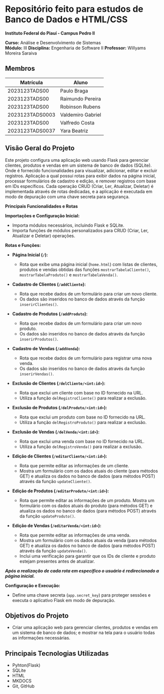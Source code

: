 # Repositório feito para estudos de Banco de Dados e HTML/CSS

**Instituto Federal do Piauí - Campus Pedro II**

**Curso:** Análise e Desenvolvimento de Sistemas  
**Módulo:** III
**Disciplina:** Engenharia de Software II 
**Professor:** Willyams Moreira Saraiva


## Membros

| Matrícula       | Aluno             | 
|-----------------|-------------------|
| 2023123TADS00   | Paulo Braga       |
| 2023123TADS00   | Raimundo Pereira  | 
| 2023123TADS00   | Robinson Rubens   | 
| 2023123TADS0003 | Valdemiro Gabriel | 
| 2023123TADS00   | Valfredo Costa    |
| 2023123TADS0037 | Yara Beatriz      | 

## Visão Geral do Projeto
  Este projeto configura uma aplicação web usando Flask para gerenciar clientes, produtos e vendas em um sistema de banco de dados (SQLite). Onde é fornecido funcionalidades para visualizar, adicionar, editar e excluir registros. Aplicação a qual possui rotas para exibir dados na página inicial, processar formulários de cadastro e edição, e remover registros com base em IDs específicos. Cada operação CRUD (Criar, Ler, Atualizar, Deletar) é implementada através de rotas dedicadas, e a aplicação é executada em modo de depuração com uma chave secreta para segurança.
  
**Principais Funcionalidades e Rotas**

**Importações e Configuração Inicial:**
   - Importa módulos necessários, incluindo Flask e SQLite.
   - Importa funções de módulos personalizados para CRUD (Criar, Ler, Atualizar e Deletar) operações.

**Rotas e Funções:**

   - **Página Inicial (`/`):**
     - Rota que exibe uma página inicial (`home.html`) com listas de clientes, produtos e vendas obtidas das funções `mostrarTabelaCliente()`, `mostrarTabelaProduto()` e `mostrarTabelaVenda()`.

   - **Cadastro de Clientes (`/addCliente`):**
     - Rota que recebe dados de um formulário para criar um novo cliente.
     - Os dados são inseridos no banco de dados através da função `inserirClientes()`.

   - **Cadastro de Produtos (`/addProduto`):**
     - Rota que recebe dados de um formulário para criar um novo produto.
     - Os dados são inseridos no banco de dados através da função `inserirProdutos()`.

   - **Cadastro de Vendas (`/addVenda`):**
     - Rota que recebe dados de um formulário para registrar uma nova venda.
     - Os dados são inseridos no banco de dados através da função `inserirVendas()`.

   - **Exclusão de Clientes (`/delCliente/<int:id>`):**
     - Rota que exclui um cliente com base no ID fornecido na URL.
     - Utiliza a função `delRegistroCliente()` para realizar a exclusão.

   - **Exclusão de Produtos (`/delProduto/<int:id>`):**
     - Rota que exclui um produto com base no ID fornecido na URL.
     - Utiliza a função `delRegistroProduto()` para realizar a exclusão.

   - **Exclusão de Vendas (`/delVenda/<int:id>`):**
     - Rota que exclui uma venda com base no ID fornecido na URL.
     - Utiliza a função `delRegistroVenda()` para realizar a exclusão.

   - **Edição de Clientes (`/editarCliente/<int:id>`):**
     - Rota que permite editar as informações de um cliente.
     - Mostra um formulário com os dados atuais do cliente (para métodos GET) e atualiza os dados no banco de dados (para métodos POST) através da função `updateCliente()`.

   - **Edição de Produtos (`/editarProduto/<int:id>`):**
     - Rota que permite editar as informações de um produto. Mostra um formulário com os dados atuais do produto (para métodos GET) e atualiza os dados no banco de dados (para métodos POST) através da função `updateProduto()`.

   - **Edição de Vendas (`/editarVenda/<int:id>`):**
     - Rota que permite editar as informações de uma venda.
     - Mostra um formulário com os dados atuais da venda (para métodos GET) e atualiza os dados no banco de dados (para métodos POST) através da função `updateVenda()`.
     - Inclui uma verificação para garantir que os IDs de cliente e produto estejam presentes antes de atualizar.
    

***Após a realização de cada rota em especifico o usuário é redirecionado a página inicial.***


**Configuração e Execução:**
   - Define uma chave secreta (`app.secret_key`) para proteger sessões e executa o aplicativo Flask em modo de depuração.

## Objetivos do Projeto
- Criar uma aplicação web para gerenciar clientes, produtos e vendas em um sistema de banco de dados; e mostrar na tela para o usuário todas as informações necessárias.

## Principais Tecnologias Utilizadas
- Pyhton(Flask)
- SQLite
- HTML
- MKDOCS
- Git, GitHub
